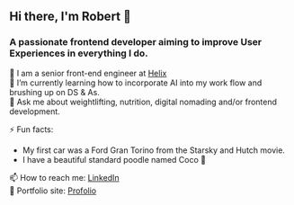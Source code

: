 ## Hi there, I'm Robert 👋

### A passionate frontend developer aiming to improve User Experiences in everything I do.

<div>🧬 I am a senior front-end engineer at <a href='https://www.helix.com'>Helix</a></div>
<div>🌱 I’m currently learning how to incorporate AI into my work flow and brushing up on DS & As.</div>
<div>💬 Ask me about weightlifting, nutrition, digital nomading and/or frontend development.</div>

⚡  Fun facts:
- My first car was a Ford Gran Torino from the Starsky and Hutch movie.
- I have a beautiful standard poodle named Coco 🐩

<div>📫 How to reach me: <a href='https://www.linkedin.com/in/robertcrocker/'>LinkedIn</a></div>
<div>🎯 Portfolio site: <a href='https://www.robcrock.com'>Profolio</a></div>
